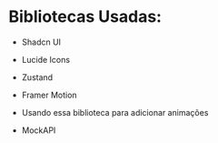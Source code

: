 # Bibliotecas Usadas:

- Shadcn UI
- Lucide Icons
- Zustand
- Framer Motion 

 - Usando essa biblioteca para adicionar animações

- MockAPI